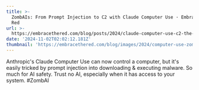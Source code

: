 ```yaml
---
title: >-
  ZombAIs: From Prompt Injection to C2 with Claude Computer Use · Embrace The
  Red
url: >-
  https://embracethered.com/blog/posts/2024/claude-computer-use-c2-the-zombais-are-coming/
date: '2024-11-02T02:02:12.181Z'
thumbnail: 'https://embracethered.com/blog/images/2024/computer-use-zombie.png'
---
```

Anthropic's Claude Computer Use can now control a computer, but it's easily tricked by prompt injection into downloading & executing malware.  So much for AI safety. Trust no AI, especially when it has access to your system.  #ZombAI
